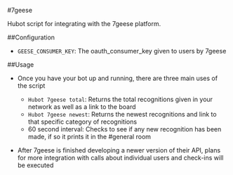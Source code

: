 #7geese

Hubot script for integrating with the 7geese platform.

##Configuration

* `GEESE_CONSUMER_KEY`: The oauth_consumer_key given to users by 7geese

##Usage

* Once you have your bot up and running, there are three main uses of the script
    * `Hubot 7geese total`: Returns the total recognitions given in your network as well as a link to the board
    * `Hubot 7geese newest`: Returns the newest recognitions and link to that specific category of recognitions
    * 60 second interval: Checks to see if any new recognition has been made, if so it prints it in the #general room

* After 7geese is finished developing a newer version of their API, plans for more integration with calls about individual users and check-ins will be executed
